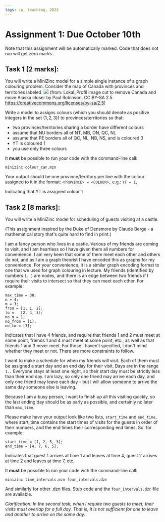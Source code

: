 ```yaml
---
tags: cp, teaching, 2023
---
```


# Assignment 1:  Due October 10th

Note that this assignment will be automatically marked. Code that does not run will get zero marks.  

## Task 1 **[2 marks]**:
You will write a MiniZinc model for a simple single instance of a graph colouring problem.  Consider the map of Canada with provinces and territories labeled: 
![](https://i.imgur.com/P7iiRhr.png)
(from: Lokal_Profil image cut to remove Canada and move Alaska closer by Paul Robinson, CC BY-SA 2.5 <https://creativecommons.org/licenses/by-sa/2.5>)

Write a model to assigns colours (which you should denote as positive integers in the set $\{1, 2, 3\}$) to provinces/territories so that:
- two provinces/territories sharing a border have different colours
- assume that NU borders all of NT, MB, ON, QC, NL
- assume that PE borders all of QC,  NL,  NB, NS, and is coloured 3
- YT is coloured 1
- you use only three colours

It **must** be possible to run your code with the command-line call:

`minizinc colour_can.mzn`

Your output should be one province/territory per line with the colour assigned to it in the format:
`<PROVINCE> = <COLOUR>;`
e.g.: 
`YT = 1;`

Indicating that YT is assigned colour 1


## Task 2 **[8 marks]**: 
You will write a MiniZinc model for scheduling of guests visiting at a castle.  

(This assignment inspired by the Duke of Densmore by Claude Berge - a mathematical story that's quite hard to find in print.)

I am a fancy person who lives in a castle. Various of my friends are coming to visit, and I am heartless so I have given them all numbers for convenience.  I am very keen that some of them meet each other and others do not, and as I am a graph theorist I have encoded this as graphs for my convenience.  For your convenience, it is a similar graph encoding format to one that we used for graph colouring in lecture.  My friends (identified by numbers `1..`) are nodes, and there is an edge between two friends if I require their visits to intersect so that they can meet each other.  For example:

```
max_time = 30;
n = 4;
m = 3;
from = [1, 1, 2];
to =   [2, 4, 3];
no_m = 1;
no_from = [1];
no_to = [3];
```
Indicates that I have 4 friends, and require that friends 1 and 2 must meet at some point, friends 1 and 4 must meet at some point, etc., as well as that friends 1 and 3 never meet.  For those I haven't specified, I don't mind whether they meet or not.  There are more constraints to follow.

I want to make a schedule for when my friends will visit.  Each of them must be assigned a start day and an end day for their visit.   Days are in the range` 1..` Everyone stays at least one night, so their start day must be strictly less than their end day.  I am lazy, so only one friend may arrive each day, and only one friend may leave each day - but I will allow someone to arrive the same day someone else is leaving.  

Because I am a busy person, I want to finish up all this visiting quickly, so the last ending day should be as early as possible, and certainly no later than `max_time`.  

Please make have your output look like two lists, `start_time` and `end_time`, where start_time contains the start times of visits for the guests in order of their numbers, and the end times their corresponding end times.  So, for example:

```
start_time = [1, 2, 5, 3];
end_time = [4, 7, 6, 5];
```
Indicates that guest 1 arrives at time 1 and leaves at time 4, guest 2 arrives at time 2 and leaves at time 7, etc.  

It **must** be possible to run your code with the command-line call:

`minizinc time_intervals.mzn four_intervals.dzn`

And similarly for other .dzn files.
Stub code and the `four_intervals.dzn` file are available.

*Clarification: In the second task, when I require two guests to meet, their visits must overlap for a full day.  That is, it is not sufficient for one to leave and another to arrive on the same day.* 
